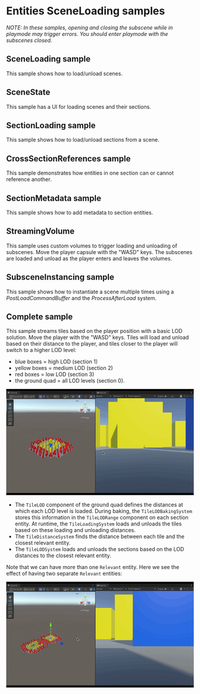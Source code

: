 # Entities SceneLoading samples

*NOTE: In these samples, opening and closing the subscene while in playmode may trigger errors. You should enter playmode with the subscenes closed.*

## SceneLoading sample 

This sample shows how to load/unload scenes.

## SceneState

This sample has a UI for loading scenes and their sections.

## SectionLoading sample

This sample shows how to load/unload sections from a scene.

## CrossSectionReferences sample

This sample demonstrates how entities in one section can or cannot reference another.

## SectionMetadata sample

This sample shows how to add metadata to section entities.

## StreamingVolume

This sample uses custom volumes to trigger loading and unloading of subscenes. Move the player capsule with the "WASD" keys. The subscenes are loaded and unload as the player enters and leaves the volumes.

## SubsceneInstancing sample

This sample shows how to instantiate a scene multiple times using a *PostLoadCommandBuffer* and the *ProcessAfterLoad* system.

## Complete sample

This sample streams tiles based on the player position with a basic LOD solution. Move the player with the "WASD" keys. Tiles will load and unload based on their distance to the player, and tiles closer to the player will switch to a higher LOD level: 

- blue boxes = high LOD (section 1)
- yellow boxes = medium LOD (section 2)
- red boxes = low LOD (section 3)
- the ground quad = all LOD levels (section 0).

![Complete Sample 1!](./Common/Complete1.gif "Complete Sample 1")

- The `TileLOD` component of the ground quad defines the distances at which each LOD level is loaded. During baking, the `TileLODBakingSystem` stores this information in the `TileLODRange` component on each section entity. At runtime, the `TileLoadingSystem` loads and unloads the tiles based on these loading and unloading distances.
- The `TileDistanceSystem` finds the distance between each tile and the closest relevant entity. 
- The `TileLODSystem` loads and unloads the sections based on the LOD distances to the closest relevant entity.

Note that we can have more than one `Relevant` entity. Here we see the effect of having two separate `Relevant` entities:


![Complete Sample 2!](./Common/Complete2.gif "Complete Sample 2")




